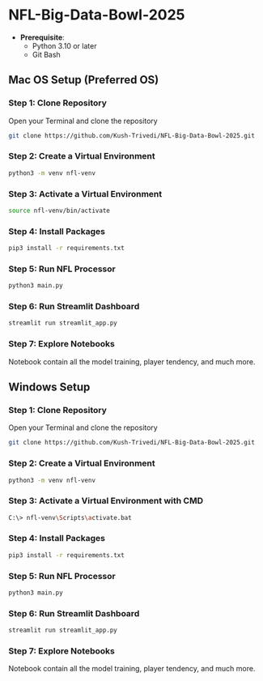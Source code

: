 # NFL-Big-Data-Bowl-2025

- **Prerequisite**:
  - Python 3.10 or later
  - Git Bash
 

## Mac OS Setup (Preferred OS)

### Step 1: Clone Repository

Open your Terminal and clone the repository  

```bash
git clone https://github.com/Kush-Trivedi/NFL-Big-Data-Bowl-2025.git
```

### Step 2: Create a Virtual Environment

```bash
python3 -m venv nfl-venv
```

### Step 3: Activate a Virtual Environment

```bash
source nfl-venv/bin/activate
```

### Step 4: Install Packages

```bash
pip3 install -r requirements.txt
```

### Step 5: Run NFL Processor

```bash
python3 main.py
```

### Step 6: Run Streamlit Dashboard

```bash
streamlit run streamlit_app.py
```

### Step 7: Explore Notebooks

Notebook contain all the model training, player tendency, and much more.


## Windows Setup
### Step 1: Clone Repository

Open your Terminal and clone the repository  

```bash
git clone https://github.com/Kush-Trivedi/NFL-Big-Data-Bowl-2025.git
```

### Step 2: Create a Virtual Environment

```bash
python3 -m venv nfl-venv
```

### Step 3: Activate a Virtual Environment with CMD

```bash
C:\> nfl-venv\Scripts\activate.bat
```

### Step 4: Install Packages

```bash
pip3 install -r requirements.txt
```

### Step 5: Run NFL Processor

```bash
python3 main.py
```

### Step 6: Run Streamlit Dashboard

```bash
streamlit run streamlit_app.py
```

### Step 7: Explore Notebooks

Notebook contain all the model training, player tendency, and much more.
